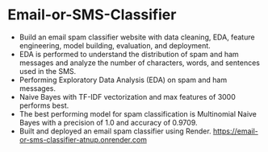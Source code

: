 


# Email-or-SMS-Classifier
- Build an email spam classifier website with data cleaning, EDA, feature engineering, model building, evaluation, and deployment.
- EDA is performed to understand the distribution of spam and ham messages and analyze the number of characters, words, and sentences used in the SMS.
- Performing Exploratory Data Analysis (EDA) on spam and ham messages.
- Naive Bayes with TF-IDF vectorization and max features of 3000 performs best.
- The best performing model for spam classification is Multinomial Naive Bayes with a precision of 1.0 and accuracy of 0.9709.
- Built and deployed an email spam classifier using Render. https://email-or-sms-classifier-atnup.onrender.com


